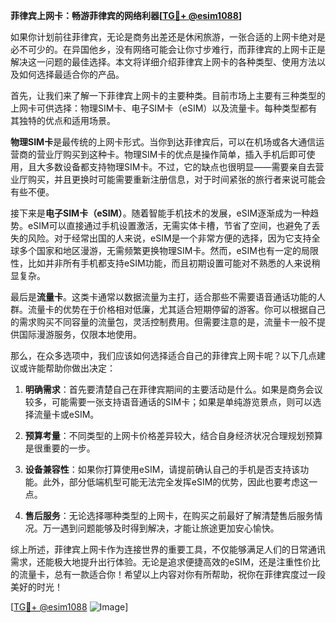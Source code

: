 **菲律宾上网卡：畅游菲律宾的网络利器[[TG💪+ @esim1088](https://t.me/s/esim1088)]**

如果你计划前往菲律宾，无论是商务出差还是休闲旅游，一张合适的上网卡绝对是必不可少的。在异国他乡，没有网络可能会让你寸步难行，而菲律宾的上网卡正是解决这一问题的最佳选择。本文将详细介绍菲律宾上网卡的各种类型、使用方法以及如何选择最适合你的产品。

首先，让我们来了解一下菲律宾上网卡的主要种类。目前市场上主要有三种类型的上网卡可供选择：物理SIM卡、电子SIM卡（eSIM）以及流量卡。每种类型都有其独特的优点和适用场景。

**物理SIM卡**是最传统的上网卡形式。当你到达菲律宾后，可以在机场或各大通信运营商的营业厅购买到这种卡。物理SIM卡的优点是操作简单，插入手机后即可使用，且大多数设备都支持物理SIM卡。不过，它的缺点也很明显——需要亲自去营业厅购买，并且更换时可能需要重新注册信息，对于时间紧张的旅行者来说可能会有些不便。

接下来是**电子SIM卡（eSIM）**。随着智能手机技术的发展，eSIM逐渐成为一种趋势。eSIM可以直接通过手机设置激活，无需实体卡槽，节省了空间，也避免了丢失的风险。对于经常出国的人来说，eSIM是一个非常方便的选择，因为它支持全球多个国家和地区漫游，无需频繁更换物理SIM卡。然而，eSIM也有一定的局限性，比如并非所有手机都支持eSIM功能，而且初期设置可能对不熟悉的人来说稍显复杂。

最后是**流量卡**。这类卡通常以数据流量为主打，适合那些不需要语音通话功能的人群。流量卡的优势在于价格相对低廉，尤其适合短期停留的游客。你可以根据自己的需求购买不同容量的流量包，灵活控制费用。但需要注意的是，流量卡一般不提供国际漫游服务，仅限本地使用。

那么，在众多选项中，我们应该如何选择适合自己的菲律宾上网卡呢？以下几点建议或许能帮助你做出决定：

1. **明确需求**：首先要清楚自己在菲律宾期间的主要活动是什么。如果是商务会议较多，可能需要一张支持语音通话的SIM卡；如果是单纯游览景点，则可以选择流量卡或eSIM。

2. **预算考量**：不同类型的上网卡价格差异较大，结合自身经济状况合理规划预算是很重要的一步。

3. **设备兼容性**：如果你打算使用eSIM，请提前确认自己的手机是否支持该功能。此外，部分低端机型可能无法完全发挥eSIM的优势，因此也要考虑这一点。

4. **售后服务**：无论选择哪种类型的上网卡，在购买之前最好了解清楚售后服务情况。万一遇到问题能够及时得到解决，才能让旅途更加安心愉快。

综上所述，菲律宾上网卡作为连接世界的重要工具，不仅能够满足人们的日常通讯需求，还能极大地提升出行体验。无论是追求便捷高效的eSIM，还是注重性价比的流量卡，总有一款适合你！希望以上内容对你有所帮助，祝你在菲律宾度过一段美好的时光！

[[TG💪+ @esim1088](https://t.me/s/esim1088) ![Image](https://i.postimg.cc/4NQfJmqS/Snipaste-2025-05-13-00-14-12.png)]